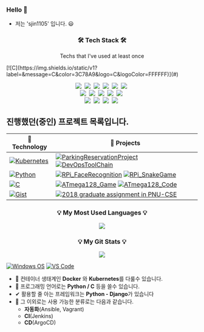 ### Hello 👋

- 저는 'sjin1105' 입니다. 😃

<h3 align="center">🛠 Tech Stack 🛠</h3>

<p align="center"> Techs that I've used at least once </p>
[![C](https://img.shields.io/static/v1?label=&message=C&color=3C78A9&logo=C&logoColor=FFFFFF)](#) 
<p align="center">
  <img src="https://img.shields.io/badge/Python-3766AB?style=flat-square&logo=Python&logoColor=white"/></a>&nbsp 
  <img src="https://img.shields.io/badge/C-A8B9CC?style=flat-square&logo=C&logoColor=white"/></a>&nbsp 
  <img src="https://img.shields.io/badge/Kubernetes-326CE5?style=flat-square&logo=Kubernetes&logoColor=white"/></a>&nbsp 
  <img src="https://img.shields.io/badge/Django-092E20?style=flat-square&logo=Django&logoColor=white"/></a>&nbsp 
  <img src="https://img.shields.io/badge/aws-333664?style=flat-square&logo=amazon-aws&logoColor=white"/></a>&nbsp 
  <img src="https://img.shields.io/badge/Notion-000000?style=flat-square&logo=Notion&logoColor=white"/></a>&nbsp 
  <br>
  <img src="https://img.shields.io/badge/Linux-FCC624?style=flat-square&logo=Linux&logoColor=white"/></a>&nbsp 
  <img src="https://img.shields.io/badge/Docker-2496ED?style=flat-square&logo=Docker&logoColor=white"/></a>&nbsp 
  <img src="https://img.shields.io/badge/Jenkins-D24939?style=flat-square&logo=Jenkins&logoColor=white"/></a>&nbsp 
  <img src="https://img.shields.io/badge/ArgoCD-EF7B4D?style=flat-square&logo=Argo&logoColor=white"/></a>&nbsp 
  <img src="https://img.shields.io/badge/Ansible-EE0000?style=flat-square&logo=Ansible&logoColor=white"/></a>&nbsp
  <br>
  <img src="https://img.shields.io/badge/Raspberry Pi-A22846?style=flat-square&logo=Raspberry Pi&logoColor=white"/></a>&nbsp 
  <img src="https://img.shields.io/badge/html5-11B48A?style=flat-square&logo=HTML5&logoColor=white"/></a>&nbsp 
  <img src="https://img.shields.io/badge/Mysql-E6B91E?style=flat-square&logo=MySql&logoColor=white"/></a>&nbsp 
  <img src="https://img.shields.io/badge/Vagrant-1868F2?style=flat-square&logo=Vagrant&logoColor=white"/></a>&nbsp 
</p>


## 진행했던(중인) 프로젝트 목록입니다.


| 🔭 **Technology**      | 🚀 **Projects**                                                                 |
|----------------------- | -------------------------------------------------------------------------------- |
| [![Kubernetes](https://img.shields.io/static/v1?label=&message=Kubernetes&color=053067&logo=Kubernetes&logoColor=FFFFFF)](https://kubernetes.io/)                    | [![ParkingReservationProject](https://img.shields.io/static/v1?label=&message=ParkingReservationProject&color=000605&logo=github&logoColor=FFFFFF&labelColor=000605)](https://github.com/sjin1105/ParkingReservationProject-kubernetes) [![DevOpsToolChain](https://img.shields.io/static/v1?label=&message=DevOpsToolChain&color=000605&logo=github&logoColor=FFFFFF&labelColor=000605)](https://github.com/sjin1105/DevOpsToolChain)
| [![Python](https://img.shields.io/static/v1?label=&message=Python&color=3C78A9&logo=python&logoColor=FFFFFF)](https://www.python.org/)                               | [![RPi_FaceRecognition](https://img.shields.io/static/v1?label=&message=RPi_FaceRecognition&color=000605&logo=github&logoColor=FFFFFF&labelColor=000605)](https://github.com/sjin1105/RPi_FaceRecognition) [![RPi_SnakeGame](https://img.shields.io/static/v1?label=&message=RPi_SnakeGame&color=000605&logo=github&logoColor=FFFFFF&labelColor=000605)](https://github.com/sjin1105/RPi_SnakeGame)
| [![C](https://img.shields.io/static/v1?label=&message=C&color=3C78A9&logo=C&logoColor=FFFFFF)](#)                                                                    | [![ATmega128_Game](https://img.shields.io/static/v1?label=&message=ATmega128_Game&color=000605&logo=github&logoColor=FFFFFF&labelColor=000605)](https://github.com/sjin1105/ATmega128_Game) [![ATmega128_Code](https://img.shields.io/static/v1?label=&message=ATmega128_Code&color=000605&logo=github&logoColor=FFFFFF&labelColor=000605)](https://github.com/sjin1105/ATmega128_Code)
| [![Gist](https://img.shields.io/static/v1?label=&message=Gist&color=black&logo=github&logoColor=FFFFFF)](#)                                                           | [![2018 graduate assignment in PNU-CSE](https://img.shields.io/static/v1?label=&message=2018_graduate-assignment&color=000605&logo=github&logoColor=FFFFFF&labelColor=000605)](https://github.com/taking/TeamClear)


<h3 align="center">💡 My Most Used Languages 💡</h3>
<p align="center">
  <a href="https://github.com/sjin1105">
    <img align="center" src="https://github-readme-stats.vercel.app/api?username=sjin1105&show_icons=true">
  </a>
</p>

<h3 align="center">💡 My Git Stats 💡</h3>
<p align="center">
  <a href="https://github.com/sjin1105">
    <img align="center" src="https://github-readme-stats.vercel.app/api/top-langs/?username=sjin1105&layout=compact&show_icons=true&show_owner=true&hide_title=false&theme=nord" />
  </a>
</p>

[![Windows OS](https://img.shields.io/badge/Windows-11-%23007ACC?style=flat-square&logo=windows)](https://insider.windows.com/en-us/insidewindows11)
[![VS Code](https://img.shields.io/badge/IDE-VSCode-%23007ACC?style=flat-square&logo=Visual-studio-code)](https://code.visualstudio.com/)

- 🔧 컨테이너 생태계인 **Docker** 와 **Kubernetes**를 다룰수 있습니다.
- 💬 프로그래밍 언어로는 **Python / C** 등을 쓸수 있습니다.
- ✔  활용할 줄 아는 프레임워크는 **Python - Django**가 있습니다
- 🔎 그 이외로는 사용 가능한 분류로는 다음과 같습니다.
  - **자동화**(Ansible, Vagrant)
  - **CI**(Jenkins)
  - **CD**(ArgoCD)


<!--
- 🔭 I’m currently working on ...
- 🌱 I’m currently learning ...
- 👯 I’m looking to collaborate on ...
- 🤔 I’m looking for help with ...
- 💬 Ask me about ...
- 📫 How to reach me: ...
- 😄 Pronouns: ...
- ⚡ Fun fact: ...
-->
